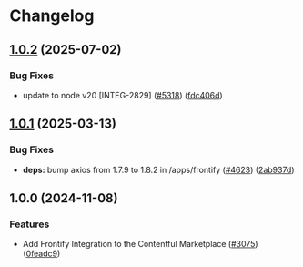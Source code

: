# Changelog

## [1.0.2](https://github.com/contentful/marketplace-partner-apps/compare/frontify-assets-v1.0.1...frontify-assets-v1.0.2) (2025-07-02)


### Bug Fixes

* update to node v20 [INTEG-2829] ([#5318](https://github.com/contentful/marketplace-partner-apps/issues/5318)) ([fdc406d](https://github.com/contentful/marketplace-partner-apps/commit/fdc406d9328bc6279abb658dcf5a1bf28795a449))

## [1.0.1](https://github.com/contentful/marketplace-partner-apps/compare/frontify-assets-v1.0.0...frontify-assets-v1.0.1) (2025-03-13)


### Bug Fixes

* **deps:** bump axios from 1.7.9 to 1.8.2 in /apps/frontify ([#4623](https://github.com/contentful/marketplace-partner-apps/issues/4623)) ([2ab937d](https://github.com/contentful/marketplace-partner-apps/commit/2ab937d052d280a51f77ebfa2226adb25f2be82f))

## 1.0.0 (2024-11-08)


### Features

* Add Frontify Integration to the Contentful Marketplace ([#3075](https://github.com/contentful/marketplace-partner-apps/issues/3075)) ([0feadc9](https://github.com/contentful/marketplace-partner-apps/commit/0feadc92ad49e56ff370a748274755c052115b96))
